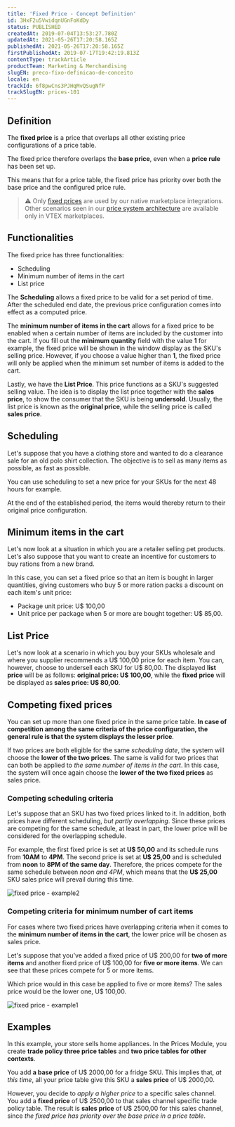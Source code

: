```yaml
---
title: 'Fixed Price - Concept Definition'
id: 3HxF2u5VwidqnUGnFoKdDy
status: PUBLISHED
createdAt: 2019-07-04T13:53:27.780Z
updatedAt: 2021-05-26T17:20:58.165Z
publishedAt: 2021-05-26T17:20:58.165Z
firstPublishedAt: 2019-07-17T19:42:19.813Z
contentType: trackArticle
productTeam: Marketing & Merchandising
slugEN: preco-fixo-definicao-de-conceito
locale: en
trackId: 6f8pwCns3PJHqMvQSugNfP
trackSlugEN: prices-101
---
```


## Definition

The __fixed price__ is a price that overlaps all other existing price configurations of a price table.

The fixed price therefore overlaps the __base price__, even when a __price rule__ has been set up. 

This means that for a price table, the fixed price has priority over both the base price and the configured price rule.

>⚠️ Only [fixed prices](https://help.vtex.com/en/tracks/prices-101--6f8pwCns3PJHqMvQSugNfP/3g39iXkQza4AW7C7L814mj) are used by our native marketplace integrations. Other scenarios seen in our [price system architecture](https://help.vtex.com/en/tracks/prices-101--6f8pwCns3PJHqMvQSugNfP/7GptzvlPDVM11ojEjywIQx) are available only in VTEX marketplaces.

## Functionalities

The fixed price has three functionalities:

- Scheduling
- Minimum number of items in the cart
- List price

The __Scheduling__ allows a fixed price to be valid for a set period of time. After the scheduled end date, the previous price configuration comes into effect as a computed price.

The __minimum number of items in the cart__ allows for a fixed price to be enabled when a certain number of items are included by the customer into the cart. If you fill out the __minimum quantity__ field with the value __1__ for example, the fixed price will be shown in the window display as the SKU's selling price. However, if you choose a value higher than __1__, the fixed price will only be applied when the minimum set number of items is added to the cart.

Lastly, we have the __List Price__. This price functions as a SKU's suggested selling value. The idea is to display the list price together with the __sales price__, to show the consumer that the SKU is being __undersold__. Usually, the list price is known as the __original price__, while the selling price is called __sales price__.

## Scheduling

Let's suppose that you have a clothing store and wanted to do a clearance sale for an old polo shirt collection. The objective is to sell as many items as possible, as fast as possible.

You can use scheduling to set a new price for your SKUs for the next 48 hours for example.

At the end of the established period, the items would thereby return to their original price configuration.

## Minimum items in the cart

Let's now look at a situation in which you are a retailer selling pet products. Let's also suppose that you want to create an incentive for customers to buy rations from a new brand.

In this case, you can set a fixed price so that an item is bought in larger quantities, giving customers who buy 5 or more ration packs a discount on each item's unit price:

- Package unit price: U$ 100,00
- Unit price per package when 5 or more are bought together: U$ 85,00.

## List Price

Let's now look at a scenario in which you buy your SKUs wholesale and where you supplier recommends a U$ 100,00 price for each item. You can, however, choose to undersell each SKU for U$ 80,00. The displayed __list price__ will be as follows: __original price: U$ 100,00__, while the __fixed price__ will be displayed as __sales price: U$ 80,00__.

## Competing fixed prices

You can set up more than one fixed price in the same price table. __In case of competition among the same criteria of the price configuration, the general rule is that the system displays the lesser price__.

If two prices are both eligible for the same *scheduling date*, the system will choose the __lower of the two prices__. The same is valid for two prices that can both be applied to *the same number of items in the cart*. In this case, the system will once again choose the __lower of the two fixed prices__ as sales price.

### Competing scheduling criteria

Let's suppose that an SKU has two fixed prices linked to it. In addition, both prices have different scheduling, *but partly overlapping*. Since these prices are competing for the same schedule, at least in part, the lower price will be considered for the overlapping schedule.

For example, the first fixed price is set at __U$ 50,00__ and its schedule runs from __10AM__ to __4PM__. The second price is set at __U$ 25,00__ and is scheduled from __noon__ to __8PM of the same day__. Therefore, the prices compete for the same schedule between *noon and 4PM*, which means that the __U$ 25,00__ SKU sales price will prevail during this time.

![fixed price - example2](https://images.ctfassets.net/alneenqid6w5/1GR4ZZSlxREEGHno3VXorQ/b014a5ed36bf608e9f582775ca06e507/fixed_price_-_example2.svg)

### Competing criteria for minimum number of cart items

For cases where two fixed prices have overlapping criteria when it comes to the __minimum number of items in the cart__, the lower price will be chosen as sales price.

Let's suppose that you've added a fixed price of U$ 200,00 for __two of more items__ and another fixed price of U$ 100,00 for __five or more items__. We can see that these prices compete for 5 or more items. 

Which price would in this case be applied to five or more items? The sales price would be the lower one, U$ 100,00. 

![fixed price - example1](//images.ctfassets.net/alneenqid6w5/60d7Vr6w08B8XZt9FCk4AG/8a577583a2df4290c2acfaa08b97b71f/fixed_price_-_example1.svg)

## Examples 

In this example, your store sells home appliances. In the Prices Module, you create __trade policy three price tables__ and __two price tables for other contexts__. 

You add __a base price__ of U$ 2000,00 for a fridge SKU. This implies that, *at this time*, all your price table give this SKU a __sales price__ of U$ 2000,00.

However, you decide to *apply a higher price* to a specific sales channel. You add a __fixed price__ of U$ 2500,00 to that sales channel specific trade policy table. The result is __sales price__ of U$ 2500,00 for this sales channel, since *the fixed price has priority over the base price in a price table*.
